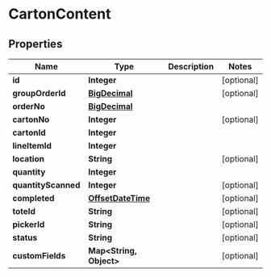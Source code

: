 
# CartonContent

## Properties
Name | Type | Description | Notes
------------ | ------------- | ------------- | -------------
**id** | **Integer** |  |  [optional]
**groupOrderId** | [**BigDecimal**](BigDecimal.md) |  |  [optional]
**orderNo** | [**BigDecimal**](BigDecimal.md) |  | 
**cartonNo** | **Integer** |  |  [optional]
**cartonId** | **Integer** |  | 
**lineItemId** | **Integer** |  | 
**location** | **String** |  |  [optional]
**quantity** | **Integer** |  | 
**quantityScanned** | **Integer** |  |  [optional]
**completed** | [**OffsetDateTime**](OffsetDateTime.md) |  |  [optional]
**toteId** | **String** |  |  [optional]
**pickerId** | **String** |  |  [optional]
**status** | **String** |  |  [optional]
**customFields** | **Map&lt;String, Object&gt;** |  |  [optional]



